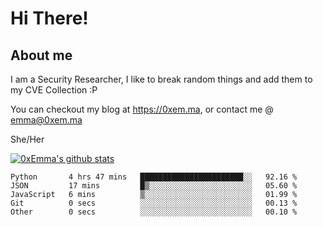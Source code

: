 # Hi There!

## About me
I am a Security Researcher, I like to break random things and add them to my CVE Collection :P 

You can checkout my blog at https://0xem.ma, or contact me @ [emma@0xem.ma](mailto:emma@0xem.ma)

She/Her

[![0xEmma's github stats](https://github-readme-stats.vercel.app/api?username=0xEmma&count_private=true&show_icons=true&theme=dark)](https://github.com/0xEmma)
<!--START_SECTION:waka-->

```text
Python       4 hrs 47 mins   ███████████████████████░░   92.16 %
JSON         17 mins         █▒░░░░░░░░░░░░░░░░░░░░░░░   05.60 %
JavaScript   6 mins          ▒░░░░░░░░░░░░░░░░░░░░░░░░   01.99 %
Git          0 secs          ░░░░░░░░░░░░░░░░░░░░░░░░░   00.13 %
Other        0 secs          ░░░░░░░░░░░░░░░░░░░░░░░░░   00.10 %
```

<!--END_SECTION:waka-->
